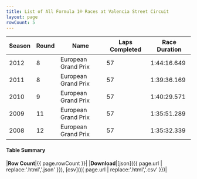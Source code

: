 ```yaml
---
title: List of All Formula 1® Races at Valencia Street Circuit
layout: page
rowCount: 5
---
```


| Season | Round | Name | Laps Completed | Race Duration |
|--|--|--|--|--|
| 2012 | 8 | European Grand Prix | 57 | 1:44:16.649 |
| 2011 | 8 | European Grand Prix | 57 | 1:39:36.169 |
| 2010 | 9 | European Grand Prix | 57 | 1:40:29.571 |
| 2009 | 11 | European Grand Prix | 57 | 1:35:51.289 |
| 2008 | 12 | European Grand Prix | 57 | 1:35:32.339 |

#### Table Summary

|**Row Count**|{{ page.rowCount }}|
|**Download**|[json]({{ page.url | replace:'.html','.json' }}), [csv]({{ page.url | replace:'.html','.csv' }})|
